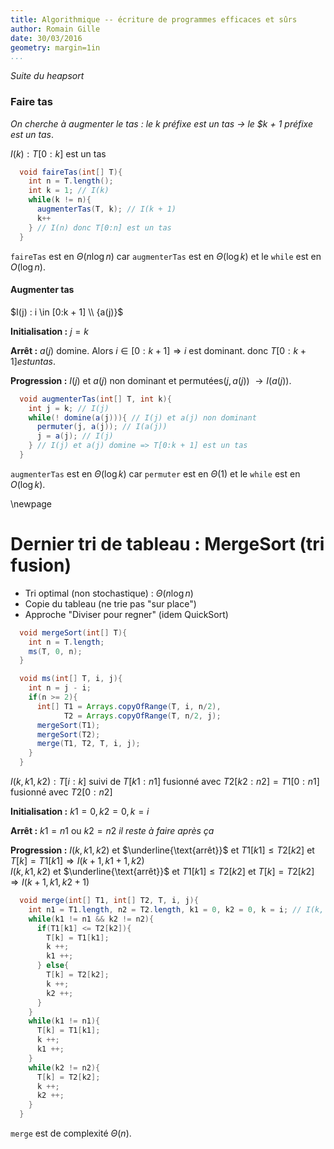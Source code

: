 ```yaml
---
title: Algorithmique -- écriture de programmes efficaces et sûrs
author: Romain Gille
date: 30/03/2016
geometry: margin=1in
...
```


*Suite du heapsort*

### Faire tas

*On cherche à augmenter le tas : le $k$ préfixe est un tas $\rightarrow$ le
$k + 1 préfixe est un tas*.

$I(k) : T[0:k]$ est un tas

```java
  void faireTas(int[] T){
    int n = T.length();
    int k = 1; // I(k)
    while(k != n){
      augmenterTas(T, k); // I(k + 1)
      k++
    } // I(n) donc T[0:n] est un tas
  }
```
`faireTas` est en $\Theta(n \log n)$ car `augmenterTas` est en $\Theta(\log k)$
et le `while` est en $O(\log n)$.

#### Augmenter tas

$I(j) : i \in [0:k + 1] \\ {a(j)}$

**Initialisation :** $j = k$

**Arrêt :** $a(j)$ domine. Alors $i \in [0:k + 1] \Rightarrow i$ est dominant.
donc $T[0:k + 1] est un tas$.

**Progression :** $I(j)$ et $a(j)$ non dominant et permutées($j, a(j)$)
$\rightarrow I(a(j))$.

```java
  void augmenterTas(int[] T, int k){
    int j = k; // I(j)
    while(! domine(a(j))){ // I(j) et a(j) non dominant
      permuter(j, a(j)); // I(a(j))
      j = a(j); // I(j)
    } // I(j) et a(j) domine => T[0:k + 1] est un tas
  }
```
`augmenterTas` est en $\Theta(\log k)$ car `permuter` est en $\Theta(1)$
et le `while` est en $O(\log k)$.

\newpage

# Dernier tri de tableau : MergeSort (tri fusion)

* Tri optimal (non stochastique) : $\Theta(n \log n)$
* Copie du tableau (ne trie pas "sur place")
* Approche "Diviser pour regner" (idem QuickSort)

```java
  void mergeSort(int[] T){
    int n = T.length;
    ms(T, 0, n);
  }
```
```java
  void ms(int[] T, i, j){
    int n = j - i;
    if(n >= 2){
      int[] T1 = Arrays.copyOfRange(T, i, n/2),
            T2 = Arrays.copyOfRange(T, n/2, j);
      mergeSort(T1);
      mergeSort(T2);
      merge(T1, T2, T, i, j);
    }
  }
```

$I(k, k1, k2) : T[i:k] \text{ suivi de } T[k1:n1] \text{ fusionné avec }
T2[k2:n2] = T1[0:n1] \text{ fusionné avec } T2[0:n2]$

**Initialisation :** $k1 = 0, k2 = 0, k = i$

**Arrêt :** $k1 = n1 \text{ ou } k2 = n2$ *il reste à faire après ça*

**Progression :** $I(k, k1, k2)$ et $\underline{\text{arrêt}}$ et $T1[k1] \leq
T2[k2]$ et $T[k] = T1[k1] \Rightarrow I(k + 1, k1 + 1, k2)$  
$I(k, k1, k2)$ et $\underline{\text{arrêt}}$ et $T1[k1] \leq T2[k2]$ et
$T[k] = T2[k2] \Rightarrow I(k + 1, k1, k2 + 1)$

```java
  void merge(int[] T1, int[] T2, T, i, j){
    int n1 = T1.length, n2 = T2.length, k1 = 0, k2 = 0, k = i; // I(k, k1, k2)
    while(k1 != n1 && k2 != n2){
      if(T1[k1] <= T2[k2]){
        T[k] = T1[k1];
        k ++;
        k1 ++;
      } else{
        T[k] = T2[k2];
        k ++;
        k2 ++;
      }
    }
    while(k1 != n1){
      T[k] = T1[k1];
      k ++;
      k1 ++;
    }
    while(k2 != n2){
      T[k] = T2[k2];
      k ++;
      k2 ++;
    }
  }
```
`merge` est de complexité $\Theta(n)$.
